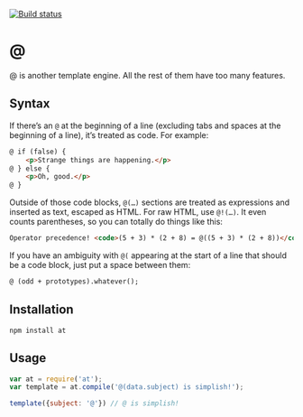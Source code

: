 [![Build status](https://api.travis-ci.org/minitech/at.svg)](https://travis-ci.org/minitech/at)

# @

@ is another template engine. All the rest of them have too many features.

## Syntax

If there’s an `@` at the beginning of a line (excluding tabs and spaces at the
beginning of a line), it’s treated as code. For example:

```html
@ if (false) {
	<p>Strange things are happening.</p>
@ } else {
	<p>Oh, good.</p>
@ }
```

Outside of those code blocks, `@(…)` sections are treated as expressions and
inserted as text, escaped as HTML. For raw HTML, use `@!(…)`. It even counts
parentheses, so you can totally do things like this:

```html
Operator precedence! <code>(5 + 3) * (2 + 8) = @((5 + 3) * (2 + 8))</code>
```

If you have an ambiguity with `@(` appearing at the start of a line that should
be a code block, just put a space between them:

```html
@ (odd + prototypes).whatever();
```

## Installation

    npm install at

## Usage

```js
var at = require('at');
var template = at.compile('@(data.subject) is simplish!');

template({subject: '@'}) // @ is simplish!
```
